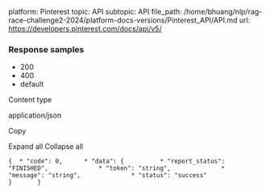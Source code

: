 platform: Pinterest
topic: API
subtopic: API
file_path: /home/bhuang/nlp/rag-race-challenge2-2024/platform-docs-versions/Pinterest_API/API.md
url: https://developers.pinterest.com/docs/api/v5/

### Response samples

* 200
* 400
* default

Content type

application/json

Copy

Expand all Collapse all

`{  * "code": 0,      * "data": {          * "report_status": "FINISHED",              * "token": "string",              * "message": "string",              * "status": "success"                   }       }`